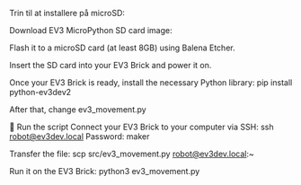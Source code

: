 Trin til at installere på microSD:

Download EV3 MicroPython SD card image:

Flash it to a microSD card (at least 8GB) using Balena Etcher.

Insert the SD card into your EV3 Brick and power it on.

Once your EV3 Brick is ready, install the necessary Python library:
pip install python-ev3dev2

After that, change ev3_movement.py


🚀 Run the script
Connect your EV3 Brick to your computer via SSH:
ssh robot@ev3dev.local
Password: maker


Transfer the file:
scp src/ev3_movement.py robot@ev3dev.local:~


Run it on the EV3 Brick:
python3 ev3_movement.py


